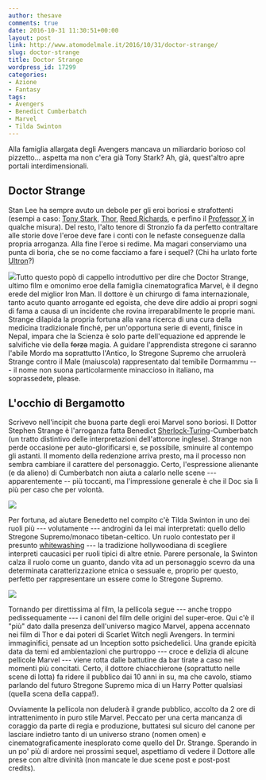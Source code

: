 ```yaml
---
author: thesave
comments: true
date: 2016-10-31 11:30:51+00:00
layout: post
link: http://www.atomodelmale.it/2016/10/31/doctor-strange/
slug: doctor-strange
title: Doctor Strange
wordpress_id: 17299
categories:
- Azione
- Fantasy
tags:
- Avengers
- Benedict Cumberbatch
- Marvel
- Tilda Swinton
---
```


Alla famiglia allargata degli Avengers mancava un miliardario borioso col pizzetto... aspetta ma non c'era già Tony Stark? Ah, già, quest'altro apre portali interdimensionali.



## Doctor Strange



Stan Lee ha sempre avuto un debole per gli eroi boriosi e strafottenti (esempi a caso: [Tony Stark](http://www.atomodelmale.it/2010/05/04/iron-man-2/), [Thor](http://www.atomodelmale.it/2011/05/03/thor/), [Reed Richards](http://www.atomodelmale.it/2007/06/17/i-fantastici-4-e-silver-surfer/), e perfino il [Professor X](http://www.atomodelmale.it/2007/06/16/the-astonishing-marvel-universe-the-x-men/) in qualche misura). Del resto, l'alto tenore di Stronzio fa da perfetto contraltare alle storie dove l'eroe deve fare i conti con le nefaste conseguenze dalla propria arroganza. Alla fine l'eroe si redime. Ma magari conserviamo una punta di boria, che se no come facciamo a fare i sequel? (Chi ha urlato forte [Ultron](http://www.atomodelmale.it/2015/05/28/avengers-age-of-ultron/)?)

![](http://www.atomodelmale.it/wp-content/uploads/2016/10/dr.strange001-300x169.jpg)Tutto questo popò di cappello introduttivo per dire che Doctor Strange, ultimo film e omonimo eroe della famiglia cinematografica Marvel, è il degno erede del miglior Iron Man. Il dottore è un chirurgo di fama internazionale, tanto acuto quanto arrogante ed egoista, che deve dire addio ai propri sogni di fama a causa di un incidente che rovina irreparabilmente le proprie mani. Strange dilapida la propria fortuna alla vana ricerca di una cura della medicina tradizionale finché, per un'opportuna serie di eventi, finisce in Nepal, impara che la Scienza è solo parte dell'equazione ed apprende le salvifiche vie della <del>forza</del> magia. A guidare l'apprendista stregone ci saranno l'abile Mordo ma soprattutto l'Antico, lo Stregone Supremo che arruolerà Strange contro il Male (maiuscola) rappresentato dal temibile Dormammu --- il nome non suona particolarmente minaccioso in italiano, ma soprassedete, please.





## L'occhio di Bergamotto



Scrivevo nell'incipit che buona parte degli eroi Marvel sono boriosi. Il Dottor Stephen Strange è l'arroganza fatta Benedict [Sherlock-Turing](http://www.atomodelmale.it/2015/01/25/the-poor-imitation-game/)-Cumberbatch (un tratto distintivo delle interpretazioni dell'attorone inglese). Strange non perde occasione per auto-glorificarsi e, se possibile, sminuire al contempo gli astanti. Il momento della redenzione arriva presto, ma il processo non sembra cambiare il carattere del personaggio. Certo, l'espressione alienante (e da alieno) di Cumberbatch non aiuta a calarlo nelle scene --- apparentemente -- più toccanti, ma l'impressione generale è che il Doc sia lì più per caso che per volontà.

![](http://www.atomodelmale.it/wp-content/uploads/2016/10/dr.strange002.jpg)

Per fortuna, ad aiutare Benedetto nel compito c'è Tilda Swinton in uno dei ruoli più --- volutamente --- androgini da lei mai interpretati: quello dello Stregone Supremo/monaco tibetan-celtico. Un ruolo contestato per il presunto [whitewashing](https://en.wikipedia.org/wiki/Whitewashing_in_film) --- la tradizione hollywoodiana di scegliere interpreti caucasici per ruoli tipici di altre etnie. Parere personale, la Swinton calza il ruolo come un guanto, dando vita ad un personaggio scevro da una determinata caratterizzazione etnica o sessuale e, proprio per questo, perfetto per rappresentare un essere come lo Stregone Supremo.

![](http://www.atomodelmale.it/wp-content/uploads/2016/10/dr.strange004.jpg)

Tornando per direttissima al film, la pellicola segue --- anche troppo pedissequamente --- i canoni del film delle origini del super-eroe. Qui c'è il "più" dato dalla presenza dell'universo magico Marvel, appena accennato nei film di Thor e dai poteri di Scarlet Witch negli Avengers. In termini immaginifici, pensate ad un Inception sotto psichedelici. Una grande epicità data da temi ed ambientazioni che purtroppo --- croce e delizia di alcune pellicole Marvel --- viene rotta dalle battutine da bar tirate a caso nei momenti più concitati. Certo, il dottore chiacchierone (soprattutto nelle scene di lotta) fa ridere il pubblico dai 10 anni in su, ma che cavolo, stiamo parlando del futuro Stregone Supremo mica di un Harry Potter qualsiasi (quella scena della cappa!).

Ovviamente la pellicola non deluderà il grande pubblico, accolto da 2 ore di intrattenimento in puro stile Marvel. Peccato per una certa mancanza di coraggio da parte di regia e produzione, buttatesi sul sicuro del canone per lasciare indietro tanto di un universo strano (nomen omen) e cinematograficamente inesplorato come quello del Dr. Strange. Sperando in un po' più di ardore nei prossimi sequel, aspettiamo di vedere il Dottore alle prese con altre divinità (non mancate le due scene post e post-post credits).
